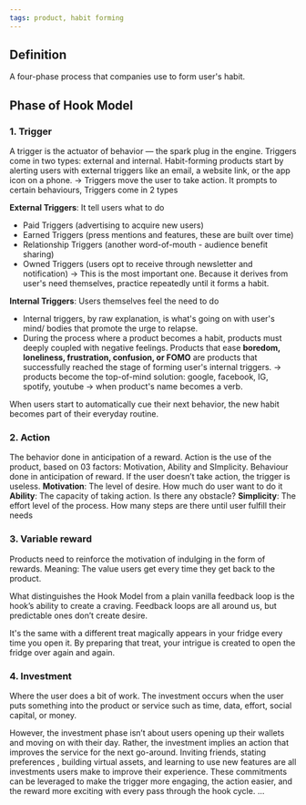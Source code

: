 ```yaml
---
tags: product, habit forming
---
```


## Definition

A four-phase process that companies use to form user's habit.

## Phase of Hook Model

### 1. Trigger

A trigger is the actuator of behavior — the spark plug in the engine. Triggers come in two types: external and internal. Habit-forming products start by alerting users with external triggers like an email, a website link, or the app icon on a phone.
->
Triggers move the user to take action. It prompts to certain behaviours, Triggers come in 2 types

**External Triggers**: It tell users what to do

- Paid Triggers (advertising to acquire new users)
- Earned Triggers (press mentions and features, these are built over time)
- Relationship Triggers (another word-of-mouth - audience benefit sharing)
- Owned Triggers (users opt to receive through newsletter and notification) -> This is the most important one. Because it derives from user's need themselves, practice repeatedly until it forms a habit.

**Internal Triggers**: Users themselves feel the need to do

- Internal triggers, by raw explanation, is what's going on with user's mind/ bodies that promote the urge to relapse.
- During the process where a product becomes a habit, products must deeply coupled with negative feelings. Products that ease **boredom, loneliness, frustration, confusion, or FOMO** are products that successfully reached the stage of forming user's internal triggers.
  -> products become the top-of-mind solution: google, facebook, IG, spotify, youtube
  -> when product's name becomes a verb.

When users start to automatically cue their next behavior, the new habit becomes part of their everyday routine.

### 2. Action

The behavior done in anticipation of a reward. Action is the use of the product, based on 03 factors: Motivation, Ability and SImplicity. Behaviour done in anticipation of reward. If the user doesn’t take action, the trigger is useless.
**Motivation**: The level of desire. How much do user want to do it
**Ability**: The capacity of taking action. Is there any obstacle?
**Simplicity**: The effort level of the process. How many steps are there until user fulfill their needs

### 3. Variable reward

Products need to reinforce the motivation of indulging in the form of rewards. Meaning: The value users get every time they get back to the product.

What distinguishes the Hook Model from a plain vanilla feedback loop is the hook’s ability to create a craving. Feedback loops are all around us, but predictable ones don’t create desire.

It's the same with a different treat magically appears in your fridge every time you open it. By preparing that treat, your intrigue is created to open the fridge over again and again.

### 4. Investment

Where the user does a bit of work. The investment occurs when the user puts something into the product or service such as time, data, effort, social capital, or money.

However, the investment phase isn’t about users opening up their wallets and moving on with their day. Rather, the investment implies an action that improves the service for the next go-around. Inviting friends, stating preferences , building virtual assets, and learning to use new features are all investments users make to improve their experience. These commitments can be leveraged to make the trigger more engaging, the action easier, and the reward more exciting with every pass through the hook cycle. …
